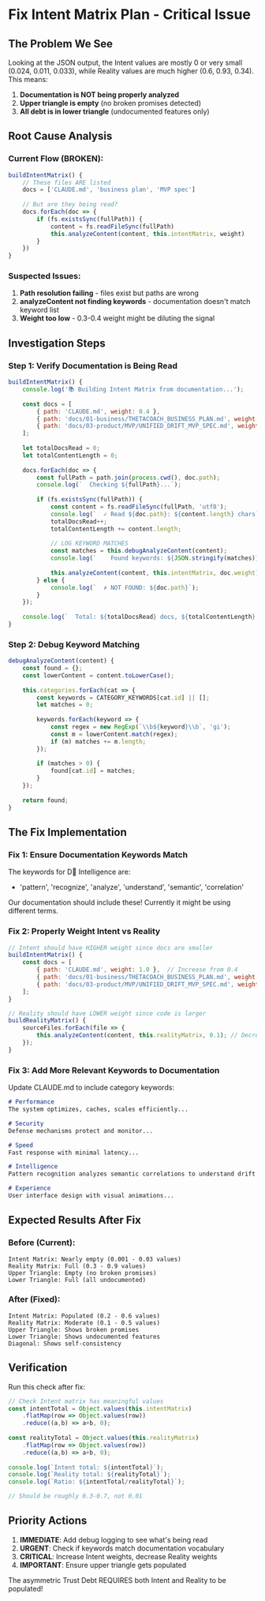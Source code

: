 # Fix Intent Matrix Plan - Critical Issue

## The Problem We See

Looking at the JSON output, the Intent values are mostly 0 or very small (0.024, 0.011, 0.033), while Reality values are much higher (0.6, 0.93, 0.34). This means:

1. **Documentation is NOT being properly analyzed** 
2. **Upper triangle is empty** (no broken promises detected)
3. **All debt is in lower triangle** (undocumented features only)

## Root Cause Analysis

### Current Flow (BROKEN):
```javascript
buildIntentMatrix() {
    // These files ARE listed
    docs = ['CLAUDE.md', 'business plan', 'MVP spec']
    
    // But are they being read?
    docs.forEach(doc => {
        if (fs.existsSync(fullPath)) {
            content = fs.readFileSync(fullPath)
            this.analyzeContent(content, this.intentMatrix, weight)
        }
    })
}
```

### Suspected Issues:
1. **Path resolution failing** - files exist but paths are wrong
2. **analyzeContent not finding keywords** - documentation doesn't match keyword list
3. **Weight too low** - 0.3-0.4 weight might be diluting the signal

## Investigation Steps

### Step 1: Verify Documentation is Being Read
```javascript
buildIntentMatrix() {
    console.log('📚 Building Intent Matrix from documentation...');
    
    const docs = [
        { path: 'CLAUDE.md', weight: 0.4 },
        { path: 'docs/01-business/THETACOACH_BUSINESS_PLAN.md', weight: 0.3 },
        { path: 'docs/03-product/MVP/UNIFIED_DRIFT_MVP_SPEC.md', weight: 0.3 }
    ];
    
    let totalDocsRead = 0;
    let totalContentLength = 0;
    
    docs.forEach(doc => {
        const fullPath = path.join(process.cwd(), doc.path);
        console.log(`  Checking ${fullPath}...`);
        
        if (fs.existsSync(fullPath)) {
            const content = fs.readFileSync(fullPath, 'utf8');
            console.log(`  ✓ Read ${doc.path}: ${content.length} chars`);
            totalDocsRead++;
            totalContentLength += content.length;
            
            // LOG KEYWORD MATCHES
            const matches = this.debugAnalyzeContent(content);
            console.log(`    Found keywords: ${JSON.stringify(matches)}`);
            
            this.analyzeContent(content, this.intentMatrix, doc.weight);
        } else {
            console.log(`  ✗ NOT FOUND: ${doc.path}`);
        }
    });
    
    console.log(`  Total: ${totalDocsRead} docs, ${totalContentLength} chars`);
}
```

### Step 2: Debug Keyword Matching
```javascript
debugAnalyzeContent(content) {
    const found = {};
    const lowerContent = content.toLowerCase();
    
    this.categories.forEach(cat => {
        const keywords = CATEGORY_KEYWORDS[cat.id] || [];
        let matches = 0;
        
        keywords.forEach(keyword => {
            const regex = new RegExp(`\\b${keyword}\\b`, 'gi');
            const m = lowerContent.match(regex);
            if (m) matches += m.length;
        });
        
        if (matches > 0) {
            found[cat.id] = matches;
        }
    });
    
    return found;
}
```

## The Fix Implementation

### Fix 1: Ensure Documentation Keywords Match
The keywords for D🧠 Intelligence are:
- 'pattern', 'recognize', 'analyze', 'understand', 'semantic', 'correlation'

Our documentation should include these! Currently it might be using different terms.

### Fix 2: Properly Weight Intent vs Reality
```javascript
// Intent should have HIGHER weight since docs are smaller
buildIntentMatrix() {
    const docs = [
        { path: 'CLAUDE.md', weight: 1.0 },  // Increase from 0.4
        { path: 'docs/01-business/THETACOACH_BUSINESS_PLAN.md', weight: 0.8 },  // Increase from 0.3
        { path: 'docs/03-product/MVP/UNIFIED_DRIFT_MVP_SPEC.md', weight: 0.8 }  // Increase from 0.3
    ];
}

// Reality should have LOWER weight since code is larger
buildRealityMatrix() {
    sourceFiles.forEach(file => {
        this.analyzeContent(content, this.realityMatrix, 0.1); // Decrease from 0.2
    });
}
```

### Fix 3: Add More Relevant Keywords to Documentation
Update CLAUDE.md to include category keywords:
```markdown
# Performance
The system optimizes, caches, scales efficiently...

# Security  
Defense mechanisms protect and monitor...

# Speed
Fast response with minimal latency...

# Intelligence
Pattern recognition analyzes semantic correlations to understand drift...

# Experience
User interface design with visual animations...
```

## Expected Results After Fix

### Before (Current):
```
Intent Matrix: Nearly empty (0.001 - 0.03 values)
Reality Matrix: Full (0.3 - 0.9 values)
Upper Triangle: Empty (no broken promises)
Lower Triangle: Full (all undocumented)
```

### After (Fixed):
```
Intent Matrix: Populated (0.2 - 0.6 values)
Reality Matrix: Moderate (0.1 - 0.5 values)
Upper Triangle: Shows broken promises
Lower Triangle: Shows undocumented features
Diagonal: Shows self-consistency
```

## Verification

Run this check after fix:
```javascript
// Check Intent matrix has meaningful values
const intentTotal = Object.values(this.intentMatrix)
    .flatMap(row => Object.values(row))
    .reduce((a,b) => a+b, 0);
    
const realityTotal = Object.values(this.realityMatrix)
    .flatMap(row => Object.values(row))
    .reduce((a,b) => a+b, 0);
    
console.log(`Intent total: ${intentTotal}`);
console.log(`Reality total: ${realityTotal}`);
console.log(`Ratio: ${intentTotal/realityTotal}`);

// Should be roughly 0.3-0.7, not 0.01
```

## Priority Actions

1. **IMMEDIATE**: Add debug logging to see what's being read
2. **URGENT**: Check if keywords match documentation vocabulary
3. **CRITICAL**: Increase Intent weights, decrease Reality weights
4. **IMPORTANT**: Ensure upper triangle gets populated

The asymmetric Trust Debt REQUIRES both Intent and Reality to be populated!
